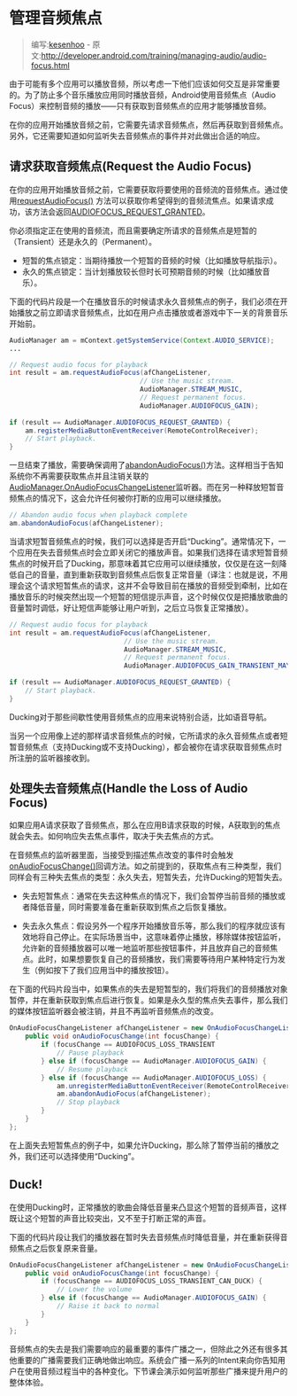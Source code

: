 # 管理音频焦点

> 编写:[kesenhoo](https://github.com/kesenhoo) - 原文:<http://developer.android.com/training/managing-audio/audio-focus.html>

由于可能有多个应用可以播放音频，所以考虑一下他们应该如何交互是非常重要的。为了防止多个音乐播放应用同时播放音频，Android使用音频焦点（Audio Focus）来控制音频的播放——只有获取到音频焦点的应用才能够播放音频。

在你的应用开始播放音频之前，它需要先请求音频焦点，然后再获取到音频焦点。另外，它还需要知道如何监听失去音频焦点的事件并对此做出合适的响应。

<!-- more -->

## 请求获取音频焦点(Request the Audio Focus)

在你的应用开始播放音频之前，它需要获取将要使用的音频流的音频焦点。通过使用<a href="http://developer.android.com/reference/android/media/AudioManager.html#requestAudioFocus(android.media.AudioManager.OnAudioFocusChangeListener, int, int)">requestAudioFocus()</a> 方法可以获取你希望得到的音频流焦点。如果请求成功，该方法会返回[AUDIOFOCUS_REQUEST_GRANTED](http://developer.android.com/reference/android/media/AudioManager.html#AUDIOFOCUS_REQUEST_GRANTED)。

你必须指定正在使用的音频流，而且需要确定所请求的音频焦点是短暂的（Transient）还是永久的（Permanent）。

* 短暂的焦点锁定：当期待播放一个短暂的音频的时候（比如播放导航指示）。
* 永久的焦点锁定：当计划播放较长但时长可预期音频的时候（比如播放音乐）。

下面的代码片段是一个在播放音乐的时候请求永久音频焦点的例子，我们必须在开始播放之前立即请求音频焦点，比如在用户点击播放或者游戏中下一关的背景音乐开始前。

```java
AudioManager am = mContext.getSystemService(Context.AUDIO_SERVICE);
...

// Request audio focus for playback
int result = am.requestAudioFocus(afChangeListener,
                                 // Use the music stream.
                                 AudioManager.STREAM_MUSIC,
                                 // Request permanent focus.
                                 AudioManager.AUDIOFOCUS_GAIN);
   
if (result == AudioManager.AUDIOFOCUS_REQUEST_GRANTED) {
    am.registerMediaButtonEventReceiver(RemoteControlReceiver);
    // Start playback.
}
```

一旦结束了播放，需要确保调用了<a href="http://developer.android.com/reference/android/media/AudioManager.html#abandonAudioFocus(android.media.AudioManager.OnAudioFocusChangeListener)">abandonAudioFocus()</a>方法。这样相当于告知系统你不再需要获取焦点并且注销关联的[AudioManager.OnAudioFocusChangeListener](http://developer.android.com/reference/android/media/AudioManager.OnAudioFocusChangeListener.html)监听器。而在另一种释放短暂音频焦点的情况下，这会允许任何被你打断的应用可以继续播放。

```java
// Abandon audio focus when playback complete    
am.abandonAudioFocus(afChangeListener);
```

当请求短暂音频焦点的时候，我们可以选择是否开启“Ducking”。通常情况下，一个应用在失去音频焦点时会立即关闭它的播放声音。如果我们选择在请求短暂音频焦点的时候开启了Ducking，那意味着其它应用可以继续播放，仅仅是在这一刻降低自己的音量，直到重新获取到音频焦点后恢复正常音量（译注：也就是说，不用理会这个请求短暂焦点的请求，这并不会导致目前在播放的音频受到牵制，比如在播放音乐的时候突然出现一个短暂的短信提示声音，这个时候仅仅是把播放歌曲的音量暂时调低，好让短信声能够让用户听到，之后立马恢复正常播放）。

```java
// Request audio focus for playback
int result = am.requestAudioFocus(afChangeListener,
                             // Use the music stream.
                             AudioManager.STREAM_MUSIC,
                             // Request permanent focus.
                             AudioManager.AUDIOFOCUS_GAIN_TRANSIENT_MAY_DUCK);
   
if (result == AudioManager.AUDIOFOCUS_REQUEST_GRANTED) {
    // Start playback.
}
```

Ducking对于那些间歇性使用音频焦点的应用来说特别合适，比如语音导航。

当另一个应用像上述的那样请求音频焦点的时候，它所请求的永久音频焦点或者短暂音频焦点（支持Ducking或不支持Ducking），都会被你在请求获取音频焦点时所注册的监听器接收到。

## 处理失去音频焦点(Handle the Loss of Audio Focus)

如果应用A请求获取了音频焦点，那么在应用B请求获取的时候，A获取到的焦点就会失去。如何响应失去焦点事件，取决于失去焦点的方式。

在音频焦点的监听器里面，当接受到描述焦点改变的事件时会触发<a href="http://developer.android.com/reference/android/media/AudioManager.OnAudioFocusChangeListener.html#onAudioFocusChange(int)">onAudioFocusChange()</a>回调方法。如之前提到的，获取焦点有三种类型，我们同样会有三种失去焦点的类型：永久失去，短暂失去，允许Ducking的短暂失去。

* 失去短暂焦点：通常在失去这种焦点的情况下，我们会暂停当前音频的播放或者降低音量，同时需要准备在重新获取到焦点之后恢复播放。

* 失去永久焦点：假设另外一个程序开始播放音乐等，那么我们的程序就应该有效地将自己停止。在实际场景当中，这意味着停止播放，移除媒体按钮监听，允许新的音频播放器可以唯一地监听那些按钮事件，并且放弃自己的音频焦点。此时，如果想要恢复自己的音频播放，我们需要等待用户某种特定行为发生（例如按下了我们应用当中的播放按钮）。

在下面的代码片段当中，如果焦点的失去是短暂型的，我们将我们的音频播放对象暂停，并在重新获取到焦点后进行恢复。如果是永久型的焦点失去事件，那么我们的媒体按钮监听器会被注销，并且不再监听音频焦点的改变。

```java
OnAudioFocusChangeListener afChangeListener = new OnAudioFocusChangeListener() {
    public void onAudioFocusChange(int focusChange) {
        if (focusChange == AUDIOFOCUS_LOSS_TRANSIENT
            // Pause playback
        } else if (focusChange == AudioManager.AUDIOFOCUS_GAIN) {
            // Resume playback 
        } else if (focusChange == AudioManager.AUDIOFOCUS_LOSS) {
            am.unregisterMediaButtonEventReceiver(RemoteControlReceiver);
            am.abandonAudioFocus(afChangeListener);
            // Stop playback
        }
    }
};
```

在上面失去短暂焦点的例子中，如果允许Ducking，那么除了暂停当前的播放之外，我们还可以选择使用“Ducking”。

## Duck! 

在使用Ducking时，正常播放的歌曲会降低音量来凸显这个短暂的音频声音，这样既让这个短暂的声音比较突出，又不至于打断正常的声音。

下面的代码片段让我们的播放器在暂时失去音频焦点时降低音量，并在重新获得音频焦点之后恢复原来音量。

```java
OnAudioFocusChangeListener afChangeListener = new OnAudioFocusChangeListener() {
    public void onAudioFocusChange(int focusChange) {
        if (focusChange == AUDIOFOCUS_LOSS_TRANSIENT_CAN_DUCK) {
            // Lower the volume
        } else if (focusChange == AudioManager.AUDIOFOCUS_GAIN) {
            // Raise it back to normal
        }
    }
};
```

音频焦点的失去是我们需要响应的最重要的事件广播之一，但除此之外还有很多其他重要的广播需要我们正确地做出响应。系统会广播一系列的Intent来向你告知用户在使用音频过程当中的各种变化。下节课会演示如何监听那些广播来提升用户的整体体验。
